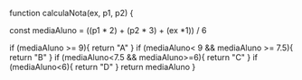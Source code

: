 function calculaNota(ex, p1, p2) {

  const mediaAluno = ((p1 * 2) + (p2 * 3) + (ex *1)) / 6
  
  if (mediaAluno >= 9){
  return "A"
  }
  if (mediaAluno< 9 && mediaAluno >= 7.5){
  return "B"
  }
  if (mediaAluno<7.5 && mediaAluno>=6){
  return "C"
  }
  if (mediaAluno<6){
  return "D"
  }
  return mediaAluno
}
  
